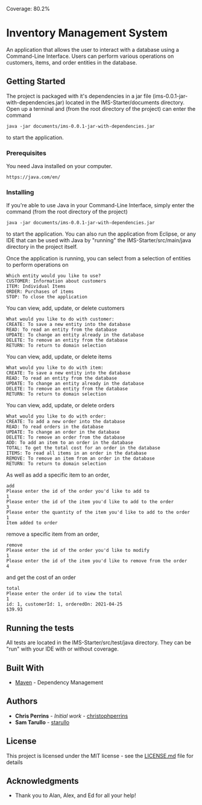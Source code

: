 Coverage: 80.2%
# Inventory Management System

An application that allows the user to interact with a database using a Command-Line Interface. Users can perform various operations on customers, items, and order entities in the database.

## Getting Started

The project is packaged with it's dependencies in a jar file (ims-0.0.1-jar-with-dependencies.jar) located in the IMS-Starter/documents directory. Open up a terminal and (from the root directory of the project) can enter the command
```
java -jar documents/ims-0.0.1-jar-with-dependencies.jar
```
to start the application.

### Prerequisites

You need Java installed on your computer.

```
https://java.com/en/
```

### Installing

If you're able to use Java in your Command-Line Interface, simply enter the command (from the root directory of the project)

```
java -jar documents/ims-0.0.1-jar-with-dependencies.jar
```

to start the application. You can also run the application from Eclipse, or any IDE that can be used with Java by "running" the IMS-Starter/src/main/java directory in the project itself.

Once the application is running, you can select from a selection of entities to perform operations on

```
Which entity would you like to use?
CUSTOMER: Information about customers
ITEM: Individual Items
ORDER: Purchases of items
STOP: To close the application
```

You can view, add, update, or delete customers
```
What would you like to do with customer:
CREATE: To save a new entity into the database
READ: To read an entity from the database
UPDATE: To change an entity already in the database
DELETE: To remove an entity from the database
RETURN: To return to domain selection
```

You can view, add, update, or delete items

```
What would you like to do with item:
CREATE: To save a new entity into the database
READ: To read an entity from the database
UPDATE: To change an entity already in the database
DELETE: To remove an entity from the database
RETURN: To return to domain selection
```

You can view, add, update, or delete orders

```
What would you like to do with order:
CREATE: To add a new order into the database
READ: To read orders in the database
UPDATE: To change an order in the database
DELETE: To remove an order from the database
ADD: To add an item to an order in the database
TOTAL: To get the total cost for an order in the database
ITEMS: To read all items in an order in the database
REMOVE: To remove an item from an order in the database
RETURN: To return to domain selection
```
As well as add a specific item to an order,

```
add
Please enter the id of the order you'd like to add to
1
Please enter the id of the item you'd like to add to the order
3
Please enter the quantity of the item you'd like to add to the order
1
Item added to order
```

remove a specific item from an order,

```
remove
Please enter the id of the order you'd like to modify
1
Please enter the id of the item you'd like to remove from the order
4
```

and get the cost of an order

```
total
Please enter the order id to view the total
1
id: 1, customerId: 1, orderedOn: 2021-04-25
$39.93
```


## Running the tests

All tests are located in the IMS-Starter/src/test/java directory. They can be "run" with your IDE with or without coverage.

## Built With

* [Maven](https://maven.apache.org/) - Dependency Management

## Authors

* **Chris Perrins** - *Initial work* - [christophperrins](https://github.com/christophperrins)
* **Sam Tarullo** - [starullo](https://github.com/starullo)

## License

This project is licensed under the MIT license - see the [LICENSE.md](LICENSE.md) file for details 

## Acknowledgments

* Thank you to Alan, Alex, and Ed for all your help!
